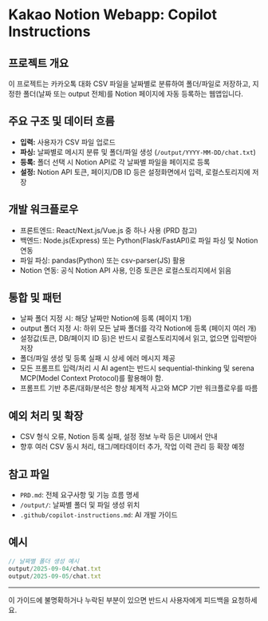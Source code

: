 # Kakao Notion Webapp: Copilot Instructions

## 프로젝트 개요
이 프로젝트는 카카오톡 대화 CSV 파일을 날짜별로 분류하여 폴더/파일로 저장하고, 지정한 폴더(날짜 또는 output 전체)를 Notion 페이지에 자동 등록하는 웹앱입니다.

## 주요 구조 및 데이터 흐름
- **입력:** 사용자가 CSV 파일 업로드
- **파싱:** 날짜별로 메시지 분류 및 폴더/파일 생성 (`/output/YYYY-MM-DD/chat.txt`)
- **등록:** 폴더 선택 시 Notion API로 각 날짜별 파일을 페이지로 등록
- **설정:** Notion API 토큰, 페이지/DB ID 등은 설정화면에서 입력, 로컬스토리지에 저장

## 개발 워크플로우
- 프론트엔드: React/Next.js/Vue.js 중 하나 사용 (PRD 참고)
- 백엔드: Node.js(Express) 또는 Python(Flask/FastAPI)로 파일 파싱 및 Notion 연동
- 파일 파싱: pandas(Python) 또는 csv-parser(JS) 활용
- Notion 연동: 공식 Notion API 사용, 인증 토큰은 로컬스토리지에서 읽음

## 통합 및 패턴
- 날짜 폴더 지정 시: 해당 날짜만 Notion에 등록 (페이지 1개)
- output 폴더 지정 시: 하위 모든 날짜 폴더를 각각 Notion에 등록 (페이지 여러 개)
- 설정값(토큰, DB/페이지 ID 등)은 반드시 로컬스토리지에서 읽고, 없으면 입력받아 저장
- 폴더/파일 생성 및 등록 실패 시 상세 에러 메시지 제공
- 모든 프롬프트 입력/처리 시 AI agent는 반드시 sequential-thinking 및 serena MCP(Model Context Protocol)를 활용해야 함.
- 프롬프트 기반 추론/대화/분석은 항상 체계적 사고와 MCP 기반 워크플로우를 따름

## 예외 처리 및 확장
- CSV 형식 오류, Notion 등록 실패, 설정 정보 누락 등은 UI에서 안내
- 향후 여러 CSV 동시 처리, 태그/메타데이터 추가, 작업 이력 관리 등 확장 예정

## 참고 파일
- `PRD.md`: 전체 요구사항 및 기능 흐름 명세
- `/output/`: 날짜별 폴더 및 파일 생성 위치
- `.github/copilot-instructions.md`: AI 개발 가이드

## 예시
```js
// 날짜별 폴더 생성 예시
output/2025-09-04/chat.txt
output/2025-09-05/chat.txt
```

---
이 가이드에 불명확하거나 누락된 부분이 있으면 반드시 사용자에게 피드백을 요청하세요.
